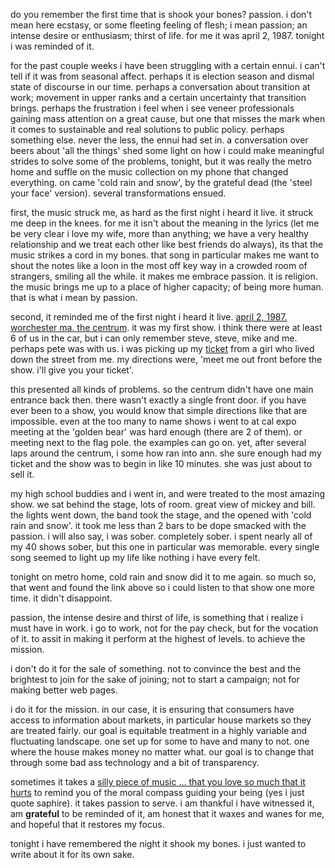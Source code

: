 do you remember the first time that is shook your bones?  passion.  i don't mean here ecstasy, or some fleeting feeling of flesh; i mean passion; an intense desire or enthusiasm; thirst of life.  for me it was april 2, 1987. tonight i was reminded of it.

for the past couple weeks i have been struggling with a certain ennui.  i can't tell if it was from seasonal affect.  perhaps it is election season and dismal state of discourse in our time.  perhaps a conversation about transition at work; movement in upper ranks and a certain uncertainty that transition brings.  perhaps the frustration i feel when i see veneer professionals gaining mass attention on a great cause, but one that misses the mark when it comes to sustainable and real solutions to public policy.  perhaps something else.  never the less, the ennui had set in.  a conversation over beers about 'all the things' shed some light on how i could make meaningful strides to solve some of the problems, tonight, but it was really the metro home and suffle on the music collection on my phone that changed everything.  on came 'cold rain and snow', by the grateful dead (the 'steel your face' version).  several transformations ensued.

first, the music struck me, as hard as the first night i heard it live.  it struck me deep in the knees.  for me it isn't about the meaning in the lyrics (let me be very clear i love my wife, more than anything; we have a very healthy relationship and we treat each other like best friends do always), its that the music strikes a cord in my bones.  that song in particular makes me want to shout the notes like a loon in the most off key way in a crowded room of strangers, smiling all the while.  it makes me embrace passion.  it is religion.  the music brings me up to a place of higher capacity; of being more human.  that is what i mean by passion.

second, it reminded me of the first night i heard it live.  [april 2, 1987.  worchester ma.  the centrum](https://archive.org/details/gd87-04-02.aud.eD.11804.sbeok.shnf).  it was my first show.  i think there were at least 6 of us in the car, but i can only remember steve, steve, mike and me.  perhaps pete was with us.  i was picking up my [ticket](images/firstshow.jpg) from a girl who lived down the street from me.  my directions were, 'meet me out front before the show.  i'll give you your ticket'.  

this presented all kinds of problems.  so the centrum didn't have one main entrance back then.  there wasn't exactly a single front door.  if you have ever been to a show, you would know that simple directions like that are impossible.  even at the too many to name shows i went to at cal expo meeting at the 'golden bear' was hard enough (there are 2 of them).  or meeting next to the flag pole.  the examples can go on.  yet, after several laps around the centrum, i some how ran into ann.  she sure enough had my ticket and the show was to begin in like 10 minutes.  she was just about to sell it.

my high school buddies and i went in, and were treated to the most amazing show.  we sat behind the stage, lots of room.  great view of mickey and bill.  the lights went down, the band took the stage, and the opened with 'cold rain and snow'.  it took me less than 2 bars to be dope smacked with the passion.  i will also say, i was sober.  completely sober.  i spent nearly all of my 40 shows sober, but this one in particular was memorable.  every single song seemed to light up my life like nothing i have every felt.

tonight on metro home, cold rain and snow did it to me again.  so much so, that went and found the link above so i could listen to that show one more time.  it didn't disappoint.

passion, the intense desire and thirst of life, is something that i realize i must have in work.  i go to work, not for the pay check, but for the vocation of it.  to assit in making it perform at the highest of levels.  to achieve the mission.

i don't do it for the sale of something. not to convince the best and the brightest to join for the sake of joining; not to start a campaign; not for making better web pages.  

i do it for the mission.  in our case, it is ensuring that consumers have access to information about markets, in particular house markets so they are treated fairly.  our goal is equitable treatment in a highly variable and fluctuating landscape.  one set up for some to have and many to not.  one where the house makes money no matter what.  our goal is to change that through some bad ass technology and a bit of transparency.  

sometimes it takes a [silly piece of music ... that you love so much that it hurts](https://www.youtube.com/watch?v=PZJizD49bwM) to remind you of the moral compass guiding your being (yes i just quote saphire).  it takes passion to serve.  i am thankful i have witnessed it, am **grateful** to be reminded of it, am honest that it waxes and wanes for me, and hopeful that it restores my focus.

tonight i have remembered the night it shook my bones.  i just wanted to write about it for its own sake.